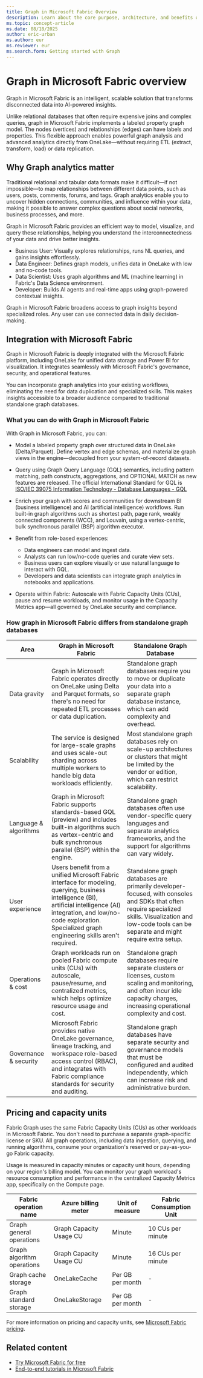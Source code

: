 ```yaml
---
title: Graph in Microsoft Fabric Overview
description: Learn about the core purpose, architecture, and benefits of Graph in Microsoft Fabric, including integration and feature highlights.
ms.topic: concept-article
ms.date: 08/18/2025
author: eric-urban
ms.author: eur
ms.reviewer: eur
ms.search.form: Getting started with Graph
---
```


# Graph in Microsoft Fabric overview

Graph in Microsoft Fabric is an intelligent, scalable solution that transforms disconnected data into AI-powered insights. 

Unlike relational databases that often require expensive joins and complex queries, graph in Microsoft Fabric implements a labeled property graph model. The nodes (vertices) and relationships (edges) can have labels and properties. This flexible approach enables powerful graph analysis and advanced analytics directly from OneLake—without requiring ETL (extract, transform, load) or data replication.

## Why Graph analytics matter

Traditional relational and tabular data formats make it difficult—if not impossible—to map relationships between different data points, such as users, posts, comments, forums, and tags. Graph analytics enable you to uncover hidden connections, communities, and influence within your data, making it possible to answer complex questions about social networks, business processes, and more.

Graph in Microsoft Fabric provides an efficient way to model, visualize, and query these relationships, helping you understand the interconnectedness of your data and drive better insights.

- Business User: Visually explores relationships, runs NL queries, and gains insights effortlessly.
- Data Engineer: Defines graph models, unifies data in OneLake with low and no-code tools.
- Data Scientist: Uses graph algorithms and ML (machine learning) in Fabric's Data Science environment.
- Developer: Builds AI agents and real-time apps using graph-powered contextual insights.

Graph in Microsoft Fabric broadens access to graph insights beyond specialized roles. Any user can use connected data in daily decision-making.

## Integration with Microsoft Fabric

Graph in Microsoft Fabric is deeply integrated with the Microsoft Fabric platform, including OneLake for unified data storage and Power BI for visualization. It integrates seamlessly with Microsoft Fabric's governance, security, and operational features.

You can incorporate graph analytics into your existing workflows, eliminating the need for data duplication and specialized skills. This makes insights accessible to a broader audience compared to traditional standalone graph databases.

### What you can do with Graph in Microsoft Fabric

With Graph in Microsoft Fabric, you can:

- Model a labeled property graph over structured data in OneLake (Delta/Parquet). Define vertex and edge schemas, and materialize graph views in the engine—decoupled from your system-of-record datasets.

- Query using Graph Query Language (GQL) semantics, including pattern matching, path constructs, aggregations, and OPTIONAL MATCH as new features are released. The official International Standard for GQL is [ISO/IEC 39075 Information Technology - Database Languages - GQL](https://www.iso.org/standard/76120.html)

- Enrich your graph with scores and communities for downstream BI (business intelligence) and AI (artificial intelligence) workflows. Run built-in graph algorithms such as shortest path, page rank, weakly connected components (WCC), and Louvain, using a vertex-centric, bulk synchronous parallel (BSP) algorithm executor. 

- Benefit from role-based experiences:  
    - Data engineers can model and ingest data.  
    - Analysts can run low/no-code queries and curate view sets.  
    - Business users can explore visually or use natural language to interact with GQL.  
    - Developers and data scientists can integrate graph analytics in notebooks and applications.

- Operate within Fabric: Autoscale with Fabric Capacity Units (CUs), pause and resume workloads, and monitor usage in the Capacity Metrics app—all governed by OneLake security and compliance.

### How graph in Microsoft Fabric differs from standalone graph databases

| Area | Graph in Microsoft Fabric | Standalone Graph Database |
|---|---|---|
| Data gravity | Graph in Microsoft Fabric operates directly on OneLake using Delta and Parquet formats, so there's no need for repeated ETL processes or data duplication. | Standalone graph databases require you to move or duplicate your data into a separate graph database instance, which can add complexity and overhead. |
| Scalability | The service is designed for large-scale graphs and uses scale-out sharding across multiple workers to handle big data workloads efficiently. | Most standalone graph databases rely on scale-up architectures or clusters that might be limited by the vendor or edition, which can restrict scalability. |
| Language & algorithms | Graph in Microsoft Fabric supports standards-based GQL (preview) and includes built-in algorithms such as vertex-centric and bulk synchronous parallel (BSP) within the engine. | Standalone graph databases often use vendor-specific query languages and separate analytics frameworks, and the support for algorithms can vary widely. |
| User experience | Users benefit from a unified Microsoft Fabric interface for modeling, querying, business intelligence (BI), artificial intelligence (AI) integration, and low/no-code exploration. Specialized graph engineering skills aren't required. | Standalone graph databases are primarily developer-focused, with consoles and SDKs that often require specialized skills. Visualization and low-code tools can be separate and might require extra setup. |
| Operations & cost | Graph workloads run on pooled Fabric compute units (CUs) with autoscale, pause/resume, and centralized metrics, which helps optimize resource usage and cost. | Standalone graph databases require separate clusters or licenses, custom scaling and monitoring, and often incur idle capacity charges, increasing operational complexity and cost. |
| Governance & security | Microsoft Fabric provides native OneLake governance, lineage tracking, and workspace role-based access control (RBAC), and integrates with Fabric compliance standards for security and auditing. | Standalone graph databases have separate security and governance models that must be configured and audited independently, which can increase risk and administrative burden. |

## Pricing and capacity units

Fabric Graph uses the same Fabric Capacity Units (CUs) as other workloads in Microsoft Fabric. You don't need to purchase a separate graph-specific license or SKU. All graph operations, including data ingestion, querying, and running algorithms, consume your organization's reserved or pay-as-you-go Fabric capacity. 

Usage is measured in capacity minutes or capacity unit hours, depending on your region's billing model. You can monitor your graph workload's resource consumption and performance in the centralized Capacity Metrics app, specifically on the Compute page.

| Fabric operation name | Azure billing meter | Unit of measure | Fabric Consumption Unit |
|---|---|---|---|
| Graph general operations | Graph Capacity Usage CU | Minute | 10 CUs per minute |
| Graph algorithm operations| Graph Capacity Usage CU | Minute | 16 CUs per minute |
| Graph cache storage | OneLakeCache | Per GB per month | - |
| Graph standard storage | OneLakeStorage | Per GB per month | - |

For more information on pricing and capacity units, see [Microsoft Fabric pricing](https://azure.microsoft.com/pricing/details/microsoft-fabric/).

## Related content

- [Try Microsoft Fabric for free](/fabric/fundamentals/fabric-trial)
- [End-to-end tutorials in Microsoft Fabric](/fabric/fundamentals/end-to-end-tutorials)
